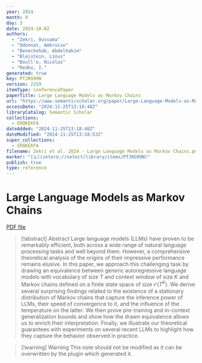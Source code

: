 ```yaml
---
year: 2024
month: 9
day: 3
date: 2024-10-02
authors:
  - "Zekri, Oussama"
  - "Odonnat, Ambroise"
  - "Benechehab, Abdelhakim"
  - "Bleistein, Linus"
  - "Boull'e, Nicolas"
  - "Redko, I."
generated: true
key: PTJRG99N
version: 2259
itemType: conferencePaper
paperTitle: Large Language Models as Markov Chains
url: "https://www.semanticscholar.org/paper/Large-Language-Models-as-Markov-Chains-Zekri-Odonnat/0d5dc0baf12635df418d8ee11816f2956b002f64"
accessDate: "2024-11-25T13:18:48Z"
libraryCatalog: Semantic Scholar
collections:
  - ERQKEKFA
dateAdded: "2024-11-25T13:18:48Z"
dateModified: "2024-11-25T13:18:53Z"
super_collections:
  - ERQKEKFA
filename: Zekri et al. 2024 - Large Language Models as Markov Chains.pdf
marker: "[🇿](zotero://select/library/items/PTJRG99N)"
publish: true
type: reference
---
```

# Large Language Models as Markov Chains

[PDF file](/Papers/PDFs/Zekri%20et%20al.%202024%20-%20Large%20Language%20Models%20as%20Markov%20Chains.pdf)

> [!abstract] Abstract
> Large language models (LLMs) have proven to be remarkably efficient, both across a wide range of natural language processing tasks and well beyond them. However, a comprehensive theoretical analysis of the origins of their impressive performance remains elusive. In this paper, we approach this challenging task by drawing an equivalence between generic autoregressive language models with vocabulary of size $T$ and context window of size $K$ and Markov chains defined on a finite state space of size $\mathcal{O}(T^K)$. We derive several surprising findings related to the existence of a stationary distribution of Markov chains that capture the inference power of LLMs, their speed of convergence to it, and the influence of the temperature on the latter. We then prove pre-training and in-context generalization bounds and show how the drawn equivalence allows us to enrich their interpretation. Finally, we illustrate our theoretical guarantees with experiments on several recent LLMs to highlight how they capture the behavior observed in practice.

>[!warning] Warning
> This note should not be modified as it can be overwritten by the plugin which generated it.

